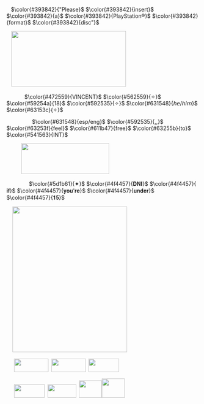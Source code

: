 ‎ ‎ ‎ $\color{#393842}{"Please}$ $\color{#393842}{insert}$  $\color{#393842}{a}$  $\color{#393842}{PlayStation®}$  $\color{#393842}{format}$  $\color{#393842}{disc"}$

ㅤ<img src="https://external-preview.redd.it/aEl0knHwivCjMMrMLVRKopxJjkuCvQunDLpE30kFDU0.gif?auto=webp&s=ba36eb0b5a3e764b2cad5f301edbd11d629a6558" width="300" height="145"/>

‎
‎‎ ‎ ‎ ‎ ‎‎ ‎ ‎ ‎ ‎ ‎  ‎  $\color{#472559}{VINCENT}$ 
$\color{#562559}{✧}$ 
$\color{#59254a}{18}$ 
$\color{#592535}{✧}$
$\color{#631548}{𝘩𝘦/𝘩𝘪𝘮}$
$\color{#63153c}{✧}$

‎ ‎ ‎ ‎ ‎‎ ‎ ‎ ‎ ‎ ‎‎ ‎ ‎ ‎ ‎ ‎  ‎  ‎ $\color{#631548}{esp/eng}$ $\color{#592535}{,,}$ 
‎‎
‎‎
$\color{#63253f}{feel}$ 
$\color{#611b47}{free}$
$\color{#63255b}{to}$ 
$\color{#541563}{INT}$

‎ ‎ ‎ ‎‎ ‎ ‎  ‎‎ ‎ ‎ ‎ <img src="https://camo.githubusercontent.com/136dc6055224a02b56513f64ed67d556184874736a54435f0558257a9794ba1e/68747470733a2f2f7777772e616e61697467616d65732e636f6d2f77702d636f6e74656e742f75706c6f6164732f323032342f30322f6666372d6d6f6e6f672d616c62672d706f72742e706e67" width="230" height="80"/>  

‎‎
‎ ‎ ‎ ‎ ‎ ‎ ‎ ‎ ‎ ‎‎ ‎ ‎ ‎  ‎  $\color{#5d1b61}{✦}$‎ 
$\color{#4f4457}{𝐃𝐍𝐈}$
$\color{#4f4457}{ 𝐢𝐟}$
$\color{#4f4457}{𝐲𝐨𝐮'𝐫𝐞}$ 
$\color{#4f4457}{𝐮𝐧𝐝𝐞𝐫}$ 
$\color{#4f4457}{𝟏𝟓}$


‎ ‎ ‎ ‎ <img src="https://i.pinimg.com/736x/58/5e/b6/585eb6c3c519a845e5f55b5d590439ad.jpg" width="300" height="380"/>‎‎

‎ ‎ ‎ ‎ ‎ ‎<img src="https://camo.githubusercontent.com/b198a7750cdc0c1e21d116fb80a83e8ec6f610d43938b558fa1d23028e438147/68747470733a2f2f7374617469632e77696b69612e6e6f636f6f6b69652e6e65742f657366696e616c66616e746173792f696d616765732f302f30612f4c6f676f5f46696e616c5f46616e746173795f736167612e706e672f7265766973696f6e2f6c61746573743f63623d3230313830343031303433353431" width="90" height="35"/>‎‎ ‎  ‎ <img src="https://camo.githubusercontent.com/5d521e0cf56366e05034a923c46bd2f759353efd2552b75ac29a1694a83cffe1/68747470733a2f2f75706c6f61642e77696b696d656469612e6f72672f77696b6970656469612f636f6d6d6f6e732f322f32322f5265645f446561645f526564656d7074696f6e5f325f4c6f676f2e706e67" width="90" height="35"/>‎ ‎‎ ‎  <img src="https://camo.githubusercontent.com/f82aafe0f22735003dfbe52b5536245a72fa76d5513c51e23104d346a1228f9f/68747470733a2f2f7374617469632e77696b69612e6e6f636f6f6b69652e6e65742f6d756461652f696d616765732f382f38322f44616e67616e726f6e70615472696767657248617070794861766f634c6f676f2e706e672f7265766973696f6e2f6c61746573743f63623d3230313930393235303232373435" width="80" height="35"/>


‎ ‎ ‎ ‎ ‎ <img src="https://camo.githubusercontent.com/0dee1bc4db95da3f4e9649f2fdc15bec4d420750bb881078b80be50281a773e3/68747470733a2f2f75706c6f61642e77696b696d656469612e6f72672f77696b6970656469612f66722f652f65642f4b696e67646f6d5f4865617274735f4c6f676f2e706e67" width="80" height="35"/>‎ ‎ ‎ <img src="https://upload.wikimedia.org/wikipedia/commons/f/fd/Detroit-become-human-logo.png" width="75" height="35"/>‎ ‎ ‎ ‎ <img src="https://camo.githubusercontent.com/868d5525becd3bdffef32431ce00482cab58bff6337615dc89246d92443d7877/68747470733a2f2f692e67696665722e636f6d2f6f726967696e2f63352f63356339313130353637303736306339313432333866343439653134343132325f773230302e676966" width="60" height="45"/>‎<img src="https://camo.githubusercontent.com/578ea6afd62cefed81c828677d3642a2b378ae9424e62447cb6127835737a622/68747470733a2f2f696d616765732d6578742d312e646973636f72646170702e6e65742f65787465726e616c2f574144357471674f372d5148314a57325f66712d5a55317a6f69655336366c7750656331736256535857302f68747470732f692e67696665722e636f6d2f5a4e65612e676966" width="60" height="50"/>   


<!--
**SEPHlR0TH/SEPHlR0TH** is a ✨ _special_ ✨ repository because its `README.md` (this file) appears on your GitHub profile.


